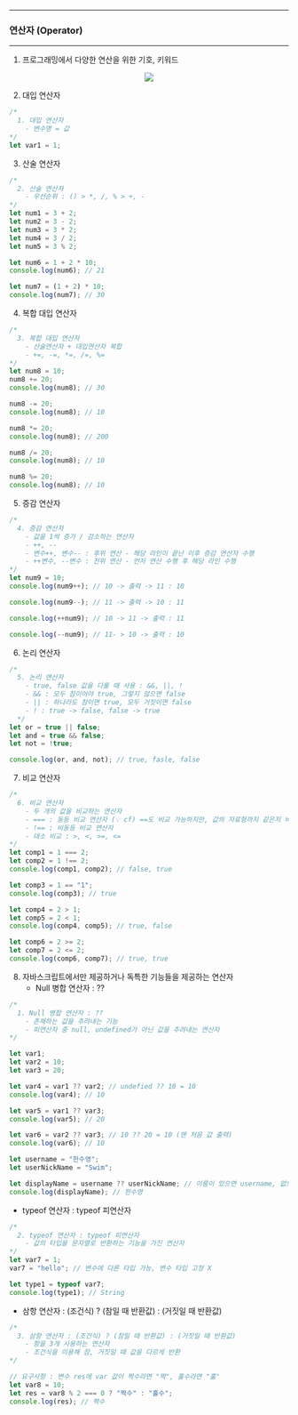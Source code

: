 -----
### 연산자 (Operator)
-----
1. 프로그래밍에서 다양한 연산을 위한 기호, 키워드
<div align="center">
<img src="https://github.com/user-attachments/assets/c0f2a9ef-bb3d-41a9-8cdd-0d9ed44cc8ec">
</div>

2. 대입 연산자
```js
/*
  1. 대입 연산자
    - 변수명 = 값
*/
let var1 = 1;
```

3. 산술 연산자
```js
/*
  2. 산술 연산자
    - 우선순위 : () > *, /, % > +, -
*/
let num1 = 3 + 2;
let num2 = 3 - 2;
let num3 = 3 * 2;
let num4 = 3 / 2;
let num5 = 3 % 2;

let num6 = 1 + 2 * 10;
console.log(num6); // 21

let num7 = (1 + 2) * 10;
console.log(num7); // 30
```

4. 복합 대입 연산자
```js
/*
  3. 복합 대입 연산자
    - 산술연산자 + 대입연산자 복합
    - +=, -=, *=, /=, %=
*/
let num8 = 10;
num8 += 20;
console.log(num8); // 30

num8 -= 20;
console.log(num8); // 10

num8 *= 20;
console.log(num8); // 200

num8 /= 20;
console.log(num8); // 10

num8 %= 20;
console.log(num8); // 10
```

5. 증감 연산자
```js
/*
  4. 증감 연산자
    - 값을 1씩 증가 / 감소하는 연산자
    - ++, --
    - 변수++, 변수-- : 후위 연산 - 해당 라인이 끝난 이후 증감 연산자 수행
    - ++변수, --변수 : 전위 연산 - 먼저 연산 수행 후 해당 라인 수행
*/
let num9 = 10;
console.log(num9++); // 10 -> 출력 -> 11 : 10

console.log(num9--); // 11 -> 출력 -> 10 : 11

console.log(++num9); // 10 -> 11 -> 출력 : 11

console.log(--num9); // 11- > 10 -> 출력 : 10
```

6. 논리 연산자
```js
/*
  5. 논리 연산자
    - true, false 값을 다룰 때 사용 : &&, ||, !
    - && : 모두 참이어야 true, 그렇지 않으면 false
    - || : 하나라도 참이면 true, 모두 거짓이면 false
    - ! : true -> false, false -> true
  */
let or = true || false;
let and = true && false;
let not = !true;

console.log(or, and, not); // true, fasle, false
```

7. 비교 연산자
```js
/*
  6. 비교 연산자
    - 두 개의 값을 비교하는 연산자
    - === : 동등 비교 연산자 (💡 cf) ==도 비교 가능하지만, 값의 자료형까지 같은지 비교가 되지 않음)
    - !== : 비동등 비교 연산자
    - 대소 비교 : >, <, >=, <=
*/
let comp1 = 1 === 2;
let comp2 = 1 !== 2;
console.log(comp1, comp2); // false, true

let comp3 = 1 == "1";
console.log(comp3); // true

let comp4 = 2 > 1;
let comp5 = 2 < 1; 
console.log(comp4, comp5); // true, false

let comp6 = 2 >= 2;
let comp7 = 2 <= 2;
console.log(comp6, comp7); // true, true
```

8. 자바스크립트에서만 제공하거나 독특한 기능들을 제공하는 연산자
   - Null 병합 연산자 : ??
```js
/*
  1. Null 병합 연산자 : ??
    - 존재하는 값을 추려내는 기능 
    - 피연산자 중 null, undefined가 아닌 값을 추려내는 연산자
*/

let var1;
let var2 = 10;
let var3 = 20;

let var4 = var1 ?? var2; // undefied ?? 10 = 10
console.log(var4); // 10

let var5 = var1 ?? var3;
console.log(var5); // 20

let var6 = var2 ?? var3; // 10 ?? 20 = 10 (맨 처음 값 출력)
console.log(var6); // 10

let username = "한수영";
let userNickName = "Swim";

let displayName = username ?? userNickName; // 이름이 있으면 username, 없으면 userNickName
console.log(displayName); // 한수영
```

   - typeof 연산자 : typeof 피연산자
```js
/*
  2. typeof 연산자 : typeof 피연산자
    - 값의 타입을 문자열로 반환하는 기능을 가진 연산자
*/
let var7 = 1;
var7 = "hello"; // 변수에 다른 타입 가능, 변수 타입 고정 X

let type1 = typeof var7;
console.log(type1); // String
```

   - 삼항 연산자 : (조건식) ? (참일 때 반환값) : (거짓일 때 반환값)
```js
/*
  3. 삼항 연산자 : (조건식) ? (참일 때 반환값) : (거짓일 때 반환값)
    - 항을 3개 사용하는 연산자
    - 조건식을 이용해 참, 거짓일 때 값을 다르게 반환
*/

// 요구사항 : 변수 res에 var 값이 짝수라면 "짝", 홀수라면 "홀"
let var8 = 10;
let res = var8 % 2 === 0 ? "짝수" : "홀수";
console.log(res); // 짝수
```
